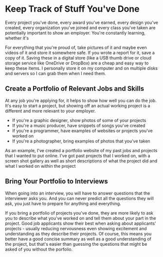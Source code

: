 # Keep Track of Stuff You've Done

Every project you've done, every award you've earned, every design you've created, every organization you've joined and every class you've taken are potentially important to show an employer. You're constantly learning, whether it's 

For everything that you're proud of, take pictures of it and maybe even videos of it and store it somewhere safe. If you wrote a report for it, save a copy of it. Saving these in a digital store (like a USB thumb drive or cloud storage service like OneDrive or DropBox) are a cheap and easy way to keep these items. I personally store it on my computer and on multiple disks and servers so I can grab them when I need them.

## Create a Portfolio of Relevant Jobs and Skills
At any job you're applying for, it helps to show how well you can do the job. It's easy to start a project, but showing off an actual working project is a different and more relevant to your employer. 
- If you're a graphic designer, show photos of some of your projects
- If you're a music producer, have snippets of songs you've created
- If you're a programmer, have examples of websites or projects you've worked on
- If you're a photographer, bring examples of photos that you've taken

As an example, I've created a portfolio website of my past jobs and projects that I wanted to put online. I've got past projects that I worked on, with a screen shot gallery as well as short descriptions of what the project did and what I worked on within the project

## Bring Your Portfolio to Interviews
When going into an interview, you will have to answer questions that the interviewer asks you. And you can never predict all the questions they will ask, you just have to prepare for anything and everything.

If you bring a portfolio of projects you've done, they are more likely to ask you to describe what you've worked on and tell them about your part in the project. Good job applicants show their best when asking about applicants' projects - usually reducing nervousness even showing excitement and understanding as they describe their projects. Of course, this means you better have a good concise summary as well as a good understanding of the project, but that's easier than guessing the questions that might be asked of you without the porfolio.
